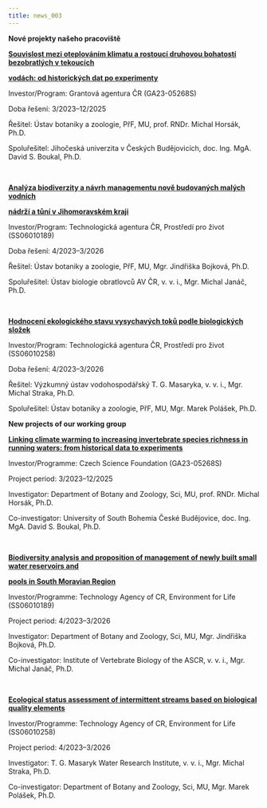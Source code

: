```yaml
---
title: news_003
---
```

<div class="cz">

**Nové projekty našeho pracoviště**

**[Souvislost mezi oteplováním klimatu a rostoucí druhovou bohatostí bezobratlých v tekoucích](https://www.muni.cz/vyzkum/projekty/70306)**

**[vodách: od historických dat po experimenty](https://www.muni.cz/vyzkum/projekty/70306)**

Investor/Program: Grantová agentura ČR (GA23-05268S)

Doba řešení: 3/2023–12/2025

Řešitel: Ústav botaniky a zoologie, PřF, MU, prof. RNDr. Michal Horsák, Ph.D.

Spoluřešitel: Jihočeská univerzita v Českých Budějovicích, doc. Ing. MgA. David S. Boukal, Ph.D.

 

**[Analýza biodiverzity a návrh managementu nově budovaných malých vodních](https://www.sci.muni.cz/vyzkum/resene-projekty/70389)**

**[nádrží a tůní v Jihomoravském kraji](https://www.sci.muni.cz/vyzkum/resene-projekty/70389)**

Investor/Program: Technologická agentura ČR, Prostředí pro život (SS06010189)

Doba řešení: 4/2023–3/2026

Řešitel: Ústav botaniky a zoologie, PřF, MU, Mgr. Jindřiška Bojková, Ph.D.

Spoluřešitel: Ústav biologie obratlovců AV ČR, v. v. i., Mgr. Michal Janáč, Ph.D.

 

**[Hodnocení ekologického stavu vysychavých toků podle biologických složek](https://www.sci.muni.cz/vyzkum/resene-projekty/70390)**

Investor/Program: Technologická agentura ČR, Prostředí pro život (SS06010258)

Doba řešení: 4/2023–3/2026

Řešitel: Výzkumný ústav vodohospodářský T. G. Masaryka, v. v. i., Mgr. Michal Straka, Ph.D.

Spoluřešitel: Ústav botaniky a zoologie, PřF, MU, Mgr. Marek Polášek, Ph.D.

</div>

<div class="en">



**N﻿ew projects of our working group**



**[Linking climate warming to increasing invertebrate species richness in running waters: from historical data to experiments](https://www.muni.cz/en/research/projects/70306)**

Investor/Programme: Czech Science Foundation (GA23-05268S)

Project period: 3/2023–12/2025

Investigator: Department of Botany and Zoology, Sci, MU, prof. RNDr. Michal Horsák, Ph.D.

Co-investigator: University of South Bohemia České Budějovice, doc. Ing. MgA. David S. Boukal, Ph.D.

 

**[Biodiversity analysis and proposition of management of newly built small water reservoirs and](https://www.sci.muni.cz/en/research/current-projects/70389)**

**[pools in South Moravian Region](https://www.sci.muni.cz/en/research/current-projects/70389)**

Investor/Programme: Technology Agency of CR, Environment for Life (SS06010189)

Project period: 4/2023–3/2026

Investigator: Department of Botany and Zoology, Sci, MU, Mgr. Jindřiška Bojková, Ph.D.

Co-investigator: Institute of Vertebrate Biology of the ASCR, v. v. i., Mgr. Michal Janáč, Ph.D.

 

**[Ecological status assessment of intermittent streams based on biological quality elements](https://www.sci.muni.cz/en/research/current-projects/70390)**

Investor/Programme: Technology Agency of CR, Environment for Life (SS06010258)

Project period: 4/2023–3/2026

Investigator: T. G. Masaryk Water Research Institute, v. v. i., Mgr. Michal Straka, Ph.D.

Co-investigator: Department of Botany and Zoology, Sci, MU, Mgr. Marek Polášek, Ph.D.

</div>